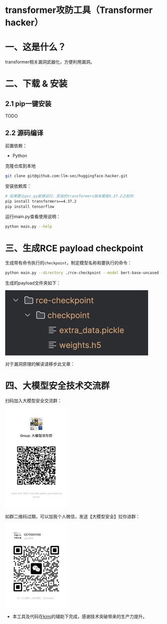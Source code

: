 # transformer攻防工具（Transformer hacker）

# 一、这是什么？

transformer相关漏洞武器化，方便利用漏洞。

# 二、下载 & 安装 

## 2.1 pip一键安装

TODO 

## 2.2 源码编译

前置依赖：

- Python 

克隆仓库到本地

```bash
git clone git@github.com:llm-sec/huggingface-hacker.git 
```

安装依赖库：

```bash
# 如果要让poc.py能够运行，安装的transformers版本要是4.37.2之前的
pip install transformers==4.37.2
pip install tensorflow
```

运行main.py查看使用说明：

```bash
python main.py --help
```

# 三、生成RCE payload checkpoint

生成带有命令执行的`checkpoint`，制定模型名称和要执行的命令：

```bash
python main.py --directory ./rce-checkpoint --model bert-base-uncased --command 'open /System/Applications/Calculator.app'
```

生成的payload文件夹如下：

![image-20241020134118431](./README.assets/image-20241020134118431.png)

对于漏洞原理的解读请移步此文章：

[]()

# 四、大模型安全技术交流群

扫码加入大模型安全交流群：

<img src="https://raw.githubusercontent.com/llm-sec/.github/main/profile/README.assets/weixin-group-qr-code.png" width="200px">


如群二维码过期，可以加我个人微信，发送【大模型安全】拉你进群：

<img src="https://raw.githubusercontent.com/llm-sec/.github/main/profile/README.assets/cc11001100-weixin-rq-code.png" width="200px">




- 本工具及代码在[kimi](https://kimi.moonshot.cn/)的辅助下完成，感谢技术突破带来的生产力提升。





